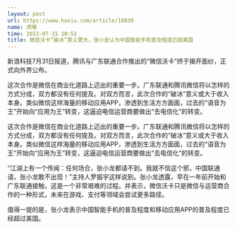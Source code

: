 ```yaml
---
layout: post
url: https://www.huxiu.com/article/18039
name: 虎嗅
time: 2013-07-31 10:52
title: 微信沃卡“破冰”意义更大，张小龙认为中国智能手机普及程度已超美国
---
```

新浪科技7月31日报道，腾讯与广东联通合作推出的“微信沃卡”终于揭开面纱，正式向外界公布。

这次合作是微信在商业化道路上迈出的重要一步。广东联通和腾讯微信将以怎样的方式分成，双方都没有任何提及。对双方而言，此次合作的“破冰”意义或大于收入本身。类似微信这样海量的移动应用APP，渗透到生活方方面面，过去的“语音为王”开始向“应用为王”转变，这逼迫电信运营商要做出“去电信化”的转变。

这次合作是微信在商业化道路上迈出的重要一步。广东联通和腾讯微信将以怎样的方式分成，双方都没有任何提及。对双方而言，此次合作的“破冰”意义或大于收入本身。类似微信这样海量的移动应用APP，渗透到生活方方面面，过去的“语音为王”开始向“应用为王”转变，这逼迫电信运营商要做出“去电信化”的转变。

“江湖上有一个传闻：任何场合，张小龙都请不到。我就不信这个邪，中国联通请，张小龙敢不出现！”主持人罗振宇这样说到。张小龙透露，早在一年前开始和广东联通接触，这是一个非常艰难的过程。并表示，微信沃卡只是微信与运营商合作的一种形式，未来在游戏、支付等领域会尝试更多路径。

值得一提的是，张小龙表示中国智能手机的普及程度和移动应用APP的普及程度已经超过美国。

